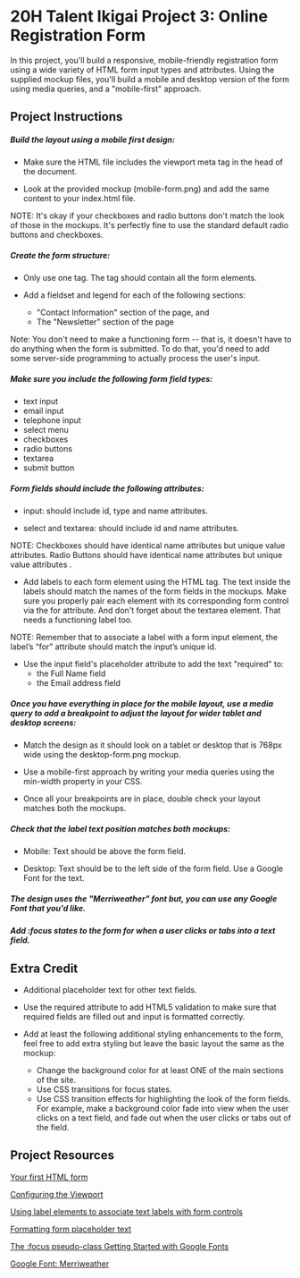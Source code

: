 # 20H Talent Ikigai Project 3: Online Registration Form

In this project, you'll build a responsive, mobile-friendly registration form using a wide variety of HTML form input types and attributes. Using the supplied mockup files, you'll build a mobile and desktop version of the form using media queries, and a "mobile-first" approach.

## Project Instructions

##### Build the layout using a mobile first design: 

- Make sure the HTML file includes the viewport meta tag in the head of the document.

- Look at the provided mockup (mobile-form.png) and add the same content to your index.html file. 

NOTE: It's okay if your checkboxes and radio buttons don't match the look of those in the mockups. It's perfectly fine to use the standard default radio buttons and checkboxes. 

##### Create the form structure: 

- Only use one tag. The tag should contain all the form elements. 

- Add a fieldset and legend for each of the following sections:
  - "Contact Information" section of the page, and
  -  The "Newsletter" section of the page 

Note: You don't need to make a functioning form -- that is, it doesn't have to do anything when the form is submitted. To do that, you'd need to add some server-side programming to actually process the user's input.

##### Make sure you include the following form field types: 

- text input 
- email input 
- telephone input 
- select menu 
- checkboxes 
- radio buttons 
- textarea 
- submit button 

##### Form fields should include the following attributes:

- input: should include id, type and name attributes. 

- select and textarea: should include id and name attributes. 

NOTE: Checkboxes should have identical name attributes but unique value attributes. Radio Buttons should have identical name attributes but unique value attributes .

- Add labels to each form element using the HTML tag. The text inside the labels should match the names of the form fields in the mockups. Make sure you properly pair each element with its corresponding form control via the for attribute. And don't forget about the textarea element. That needs a functioning label too. 

NOTE: Remember that to associate a label with a form input element, the label’s “for” attribute should match the input’s unique id.

- Use the input field's placeholder attribute to add the text "required" to: 
  - the Full Name field 
  - the Email address field 

##### Once you have everything in place for the mobile layout, use a media query to add a breakpoint to adjust the layout for wider tablet and desktop screens:

- Match the design as it should look on a tablet or desktop that is 768px wide using the desktop-form.png mockup. 

- Use a mobile-first approach by writing your media queries using the min-width property in your CSS. 

- Once all your breakpoints are in place, double check your layout matches both the mockups. 

##### Check that the label text position matches both mockups: 

- Mobile: Text should be above the form field. 

- Desktop: Text should be to the left side of the form field. Use a Google Font for the text. 

##### The design uses the "Merriweather" font but, you can use any Google Font that you'd like. 

##### Add :focus states to the form for when a user clicks or tabs into a text field. 

## Extra Credit

- Additional placeholder text for other text fields. 

- Use the required attribute to add HTML5 validation to make sure that required fields are filled out and input is formatted correctly. 

- Add at least the following additional styling enhancements to the form, feel free to add extra styling but leave the basic layout the same as the mockup: 
  - Change the background color for at least ONE of the main sections of the site. 
  - Use CSS transitions for focus states. 
  - Use CSS transition effects for highlighting the look of the form fields. For example, make a background color fade into view when the user clicks on a text field, and fade out when the user clicks or tabs out of the field.

## Project Resources 
 [Your first HTML form](https://developer.mozilla.org/en-US/docs/Learn/HTML/Forms/Your_first_HTML_form)

[Configuring the Viewport](https://developer.mozilla.org/en-US/docs/Mozilla/Mobile/Viewport_meta_tag)

[Using label elements to associate text labels with form controls](https://www.w3.org/TR/WCAG20-TECHS/H44.html)

[Formatting form placeholder text](https://css-tricks.com/almanac/selectors/p/placeholder/)

[The :focus pseudo-class ](https://developer.mozilla.org/en-US/docs/Web/CSS/:focus
)
[Getting Started with Google Fonts](https://developers.google.com/fonts/docs/getting_started)

[Google Font: Merriweather](https://fonts.google.com/specimen/Merriweather)